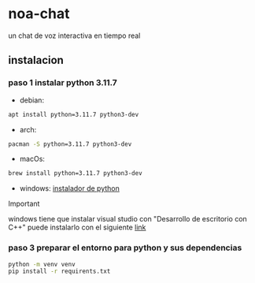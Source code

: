 # noa-chat
un chat de voz interactiva en tiempo real
## instalacion
### paso 1 instalar python 3.11.7
* debian:
```bash
apt install python=3.11.7 python3-dev
```
* arch:
```bash
pacman -S python=3.11.7 python3-dev
```
* macOs: 
```bash
brew install python=3.11.7 python3-dev
```
* windows: [instalador de python](https://www.python.org/downloads/release/python-3117/ 'instala python 3.11.7')
>[!IMPORTANT]
>windows tiene que instalar visual studio con "Desarrollo de escritorio con C++"
>puede instalarlo con el siguiente [link](https://visualstudio.microsoft.com/es/thank-you-downloading-visual-studio/?sku=Community&channel=Release&version=VS2022&source=VSLandingPage&passive=false&cid=2030 'descarga Visual Studio 2022')

### paso 3 preparar el entorno para python y sus dependencias
```bash
python -m venv venv
pip install -r requirents.txt
```

